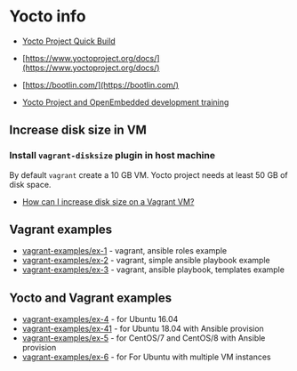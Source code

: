 # Yocto info

* [Yocto Project Quick Build](https://www.yoctoproject.org/docs/3.1.3/brief-yoctoprojectqs/brief-yoctoprojectqs.html)
* [https://www.yoctoproject.org/docs/](https://www.yoctoproject.org/docs/)

* [https://bootlin.com/](https://bootlin.com/)
* [Yocto Project and OpenEmbedded development training](https://bootlin.com/training/yocto/)

## Increase disk size in VM

### Install `vagrant-disksize` plugin in host machine

By default `vagrant` create a 10 GB VM. Yocto project needs at least 50 GB of disk space.

* [How can I increase disk size on a Vagrant VM?](vagrant-cfg)

## Vagrant examples

* [vagrant-examples/ex-1](https://github.com/narethim/vagrant-examples/tree/master/ex-1) - vagrant, ansible roles example
* [vagrant-examples/ex-2](https://github.com/narethim/vagrant-examples/tree/master/ex-2) - vagrant, simple ansible playbook example
* [vagrant-examples/ex-3](https://github.com/narethim/vagrant-examples/tree/master/ex-3) - vagrant, ansible playbook, templates example

## Yocto and Vagrant examples

* [vagrant-examples/ex-4](https://github.com/narethim/vagrant-examples/tree/master/ex-4) - for Ubuntu 16.04
* [vagrant-examples/ex-41](https://github.com/narethim/vagrant-examples/tree/master/ex-41) - for Ubuntu 18.04 with Ansible provision
* [vagrant-examples/ex-5](https://github.com/narethim/vagrant-examples/tree/master/ex-5) - for CentOS/7 and CentOS/8 with Ansible provision
* [vagrant-examples/ex-6](https://github.com/narethim/vagrant-examples/tree/master/ex-6) - for For Ubuntu with multiple VM instances
